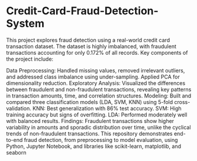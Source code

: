 # Credit-Card-Fraud-Detection-System
This project explores fraud detection using a real-world credit card transaction dataset. The dataset is highly imbalanced, with fraudulent transactions accounting for only 0.172% of all records. Key components of the project include:

Data Preprocessing: Handled missing values, removed irrelevant outliers, and addressed class imbalance using under-sampling. Applied PCA for dimensionality reduction.
Exploratory Analysis: Visualized the differences between fraudulent and non-fraudulent transactions, revealing key patterns in transaction amounts, time, and correlation structures.
Modeling: Built and compared three classification models (LDA, SVM, KNN) using 5-fold cross-validation.
KNN: Best generalization with 86% test accuracy.
SVM: High training accuracy but signs of overfitting.
LDA: Performed moderately well with balanced results.
Findings: Fraudulent transactions show higher variability in amounts and sporadic distribution over time, unlike the cyclical trends of non-fraudulent transactions.
This repository demonstrates end-to-end fraud detection, from preprocessing to model evaluation, using Python, Jupyter Notebook, and libraries like scikit-learn, matplotlib, and seaborn
